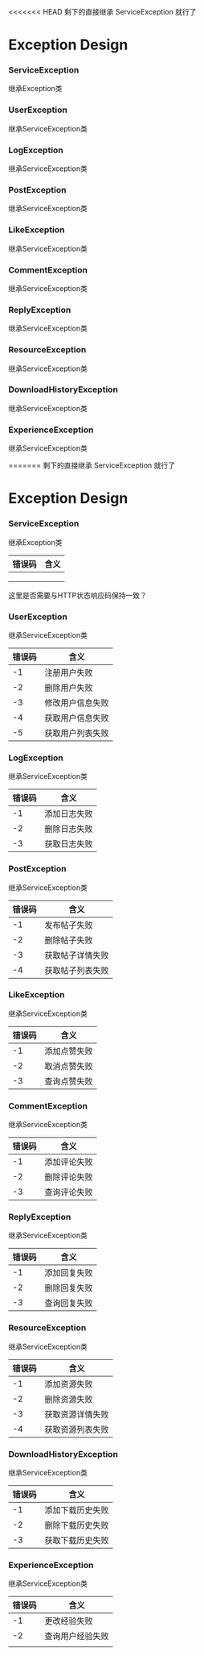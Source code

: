 <<<<<<< HEAD
剩下的直接继承 ServiceException 就行了

# Exception Design

### ServiceException

继承Exception类

### UserException

继承ServiceException类

### LogException

继承ServiceException类

### PostException

继承ServiceException类

### LikeException

继承ServiceException类

### CommentException

继承ServiceException类

### ReplyException

继承ServiceException类

### ResourceException

继承ServiceException类

### DownloadHistoryException

继承ServiceException类

### ExperienceException

继承ServiceException类

=======
剩下的直接继承 ServiceException 就行了

# Exception Design

### ServiceException

继承Exception类

| 错误码 | 含义 |
| ------ | ---- |
|        |      |
|        |      |
|        |      |

这里是否需要与HTTP状态响应码保持一致？

### UserException

继承ServiceException类

| 错误码 | 含义             |
| ------ | ---------------- |
| -1     | 注册用户失败     |
| -2     | 删除用户失败     |
| -3     | 修改用户信息失败 |
| -4     | 获取用户信息失败 |
| -5     | 获取用户列表失败 |

### LogException

继承ServiceException类

| 错误码 | 含义         |
| ------ | ------------ |
| -1     | 添加日志失败 |
| -2     | 删除日志失败 |
| -3     | 获取日志失败 |

### PostException

继承ServiceException类

| 错误码 | 含义             |
| ------ | ---------------- |
| -1     | 发布帖子失败     |
| -2     | 删除帖子失败     |
| -3     | 获取帖子详情失败 |
| -4     | 获取帖子列表失败 |

### LikeException

继承ServiceException类

| 错误码 | 含义         |
| ------ | ------------ |
| -1     | 添加点赞失败 |
| -2     | 取消点赞失败 |
| -3     | 查询点赞失败 |

### CommentException

继承ServiceException类

| 错误码 | 含义         |
| ------ | ------------ |
| -1     | 添加评论失败 |
| -2     | 删除评论失败 |
| -3     | 查询评论失败 |

### ReplyException

继承ServiceException类

| 错误码 | 含义         |
| ------ | ------------ |
| -1     | 添加回复失败 |
| -2     | 删除回复失败 |
| -3     | 查询回复失败 |

### ResourceException

继承ServiceException类

| 错误码 | 含义             |
| ------ | ---------------- |
| -1     | 添加资源失败     |
| -2     | 删除资源失败     |
| -3     | 获取资源详情失败 |
| -4     | 获取资源列表失败 |

### DownloadHistoryException

继承ServiceException类

| 错误码 | 含义             |
| ------ | ---------------- |
| -1     | 添加下载历史失败 |
| -2     | 删除下载历史失败 |
| -3     | 获取下载历史失败 |

### ExperienceException

继承ServiceException类

| 错误码 | 含义             |
| ------ | ---------------- |
| -1     | 更改经验失败     |
| -2     | 查询用户经验失败 |
|        |                  |
